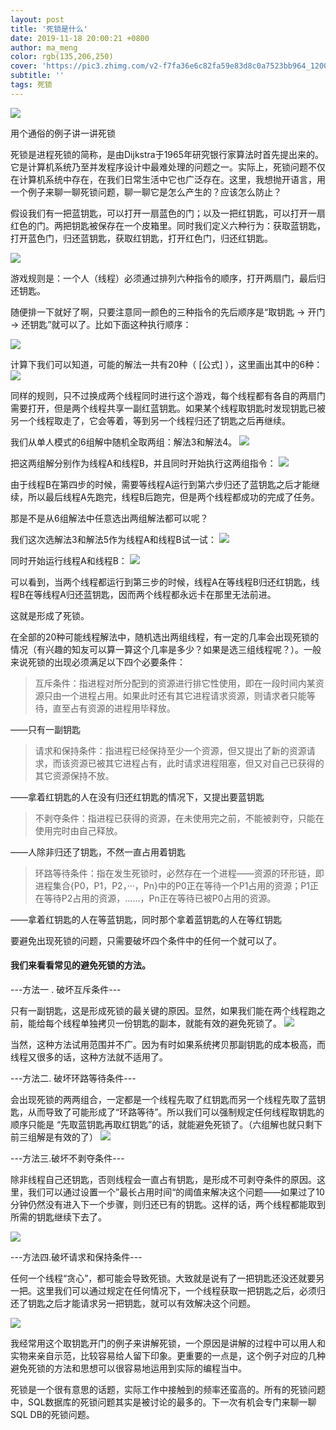 ```yaml
---
layout: post
title: '死锁是什么'
date: 2019-11-18 20:00:21 +0800
author: ma_meng
color: rgb(135,206,250)
cover: 'https://pic3.zhimg.com/v2-f7fa36e6c82fa59e83d8c0a7523bb964_1200x500.jpg'
subtitle: ''
tags: 死锁
---
```

![](https://pic3.zhimg.com/v2-f7fa36e6c82fa59e83d8c0a7523bb964_1200x500.jpg)

用个通俗的例子讲一讲死锁

死锁是进程死锁的简称，是由Dijkstra于1965年研究银行家算法时首先提出来的。它是计算机系统乃至并发程序设计中最难处理的问题之一。实际上，死锁问题不仅在计算机系统中存在，在我们日常生活中它也广泛存在。这里，我想抛开语言，用一个例子来聊一聊死锁问题，聊一聊它是怎么产生的？应该怎么防止？

假设我们有一把蓝钥匙，可以打开一扇蓝色的门；以及一把红钥匙，可以打开一扇红色的门。两把钥匙被保存在一个皮箱里。同时我们定义六种行为：获取蓝钥匙，打开蓝色门，归还蓝钥匙，获取红钥匙，打开红色门，归还红钥匙。

![](https://pic4.zhimg.com/80/v2-823088df49d849ebbcb52739ec20333b_hd.jpg)

游戏规则是：一个人（线程）必须通过排列六种指令的顺序，打开两扇门，最后归还钥匙。

随便排一下就好了啊，只要注意同一颜色的三种指令的先后顺序是“取钥匙 -> 开门 -> 还钥匙”就可以了。比如下面这种执行顺序：

![](https://pic1.zhimg.com/80/v2-47148333a7ad551e6e7598118290ac64_hd.jpg)

计算下我们可以知道，可能的解法一共有20种（ [公式] ），这里画出其中的6种：
![](https://pic1.zhimg.com/80/v2-1a3491eb9bcf99612863a4be404e57f4_hd.jpg)


同样的规则，只不过换成两个线程同时进行这个游戏，每个线程都有各自的两扇门需要打开，但是两个线程共享一副红蓝钥匙。如果某个线程取钥匙时发现钥匙已被另一个线程取走了，它会等着，等到另一个线程归还了钥匙之后再继续。

我们从单人模式的6组解中随机全取两组：解法3和解法4。
![](https://pic2.zhimg.com/80/v2-021292616c89207b9868f3991be7d699_hd.jpg)

把这两组解分别作为线程A和线程B，并且同时开始执行这两组指令：
![](https://pic3.zhimg.com/80/v2-0ddef2bf3fe48044006b54d942c57f06_hd.jpg)

由于线程B在第四步的时候，需要等线程A运行到第六步归还了蓝钥匙之后才能继续，所以最后线程A先跑完，线程B后跑完，但是两个线程都成功的完成了任务。

那是不是从6组解法中任意选出两组解法都可以呢？

我们这次选解法3和解法5作为线程A和线程B试一试：
![](https://pic2.zhimg.com/80/v2-4423d2645e0d0ef610cf63d34013792d_hd.jpg)

同时开始运行线程A和线程B：
![](https://pic4.zhimg.com/80/v2-08a5a1993bfa2468f2a40f7cb9864b67_hd.jpg)

可以看到，当两个线程都运行到第三步的时候，线程A在等线程B归还红钥匙，线程B在等线程A归还蓝钥匙，因而两个线程都永远卡在那里无法前进。

这就是形成了死锁。


在全部的20种可能线程解法中，随机选出两组线程，有一定的几率会出现死锁的情况（有兴趣的知友可以算一算这个几率是多少？如果是选三组线程呢？）。一般来说死锁的出现必须满足以下四个必要条件：

>互斥条件：指进程对所分配到的资源进行排它性使用，即在一段时间内某资源只由一个进程占用。如果此时还有其它进程请求资源，则请求者只能等待，直至占有资源的进程用毕释放。

——只有一副钥匙

>请求和保持条件：指进程已经保持至少一个资源，但又提出了新的资源请求，而该资源已被其它进程占有，此时请求进程阻塞，但又对自己已获得的其它资源保持不放。

——拿着红钥匙的人在没有归还红钥匙的情况下，又提出要蓝钥匙

>不剥夺条件：指进程已获得的资源，在未使用完之前，不能被剥夺，只能在使用完时由自己释放。

——人除非归还了钥匙，不然一直占用着钥匙

>环路等待条件：指在发生死锁时，必然存在一个进程——资源的环形链，即进程集合{P0，P1，P2，···，Pn}中的P0正在等待一个P1占用的资源；P1正在等待P2占用的资源，……，Pn正在等待已被P0占用的资源。

——拿着红钥匙的人在等蓝钥匙，同时那个拿着蓝钥匙的人在等红钥匙

要避免出现死锁的问题，只需要破坏四个条件中的任何一个就可以了。


#### 我们来看看常见的避免死锁的方法。

---方法一 . 破坏互斥条件---

只有一副钥匙，这是形成死锁的最关键的原因。显然，如果我们能在两个线程跑之前，能给每个线程单独拷贝一份钥匙的副本，就能有效的避免死锁了。
![](https://pic1.zhimg.com/80/v2-6245ebc4fa33da062dd3269696c757d0_hd.jpg)


当然，这种方法试用范围并不广。因为有时如果系统拷贝那副钥匙的成本极高，而线程又很多的话，这种方法就不适用了。

---方法二. 破坏环路等待条件---

会出现死锁的两两组合，一定都是一个线程先取了红钥匙而另一个线程先取了蓝钥匙，从而导致了可能形成了“环路等待”。所以我们可以强制规定任何线程取钥匙的顺序只能是 “先取蓝钥匙再取红钥匙”的话，就能避免死锁了。（六组解也就只剩下前三组解是有效的了）
![](https://pic1.zhimg.com/80/v2-360a73cf950da233cf277a95db8147a4_hd.jpg)

---方法三.破坏不剥夺条件---

除非线程自己还钥匙，否则线程会一直占有钥匙，是形成不可剥夺条件的原因。这里，我们可以通过设置一个”最长占用时间“的阈值来解决这个问题——如果过了10分钟仍然没有进入下一个步骤，则归还已有的钥匙。这样的话，两个线程都能取到所需的钥匙继续下去了。

![](https://pic3.zhimg.com/80/v2-581b37523034b9c383be05a2bc3d46b2_hd.jpg)

---方法四.破坏请求和保持条件---

任何一个线程“贪心”，都可能会导致死锁。大致就是说有了一把钥匙还没还就要另一把。这里我们可以通过规定在任何情况下，一个线程获取一把钥匙之后，必须归还了钥匙之后才能请求另一把钥匙，就可以有效解决这个问题。

![](https://pic3.zhimg.com/80/v2-5897c4b4a827a3a55886d4eed142c282_hd.jpg)

我经常用这个取钥匙开门的例子来讲解死锁，一个原因是讲解的过程中可以用人和实物来亲自示范，比较容易给人留下印象。更重要的一点是，这个例子对应的几种避免死锁的方法和思想可以很容易地运用到实际的编程当中。


死锁是一个很有意思的话题，实际工作中接触到的频率还蛮高的。所有的死锁问题中，SQL数据库的死锁问题其实是被讨论的最多的。下一次有机会专门来聊一聊SQL DB的死锁问题。
